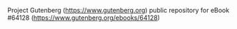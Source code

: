 Project Gutenberg (https://www.gutenberg.org) public repository for
eBook #64128 (https://www.gutenberg.org/ebooks/64128)
